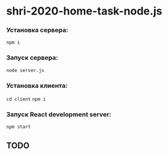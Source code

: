 # shri-2020-home-task-node.js

### Установка сервера:

`npm i`

### Запуск сервера:

`node server.js`

### Установка клиента:

`cd client`
`npm i`

### Запуск React development server:

`npm start`


## TODO

